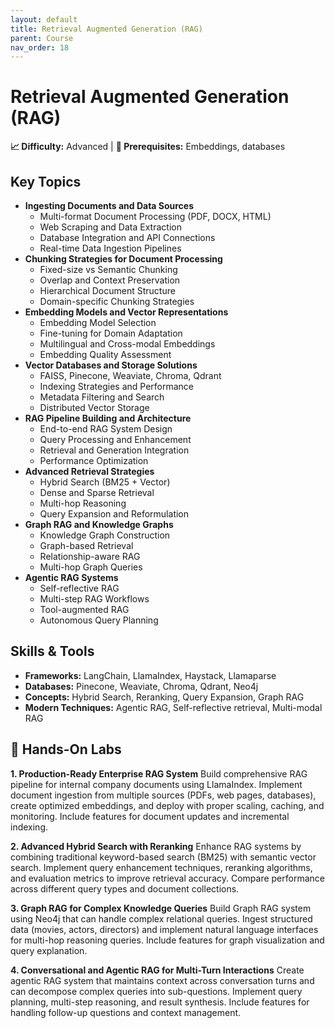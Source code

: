 ```yaml
---
layout: default
title: Retrieval Augmented Generation (RAG)
parent: Course
nav_order: 18
---
```


# Retrieval Augmented Generation (RAG)

**📈 Difficulty:** Advanced | **🎯 Prerequisites:** Embeddings, databases

## Key Topics
- **Ingesting Documents and Data Sources**
  - Multi-format Document Processing (PDF, DOCX, HTML)
  - Web Scraping and Data Extraction
  - Database Integration and API Connections
  - Real-time Data Ingestion Pipelines
- **Chunking Strategies for Document Processing**
  - Fixed-size vs Semantic Chunking
  - Overlap and Context Preservation
  - Hierarchical Document Structure
  - Domain-specific Chunking Strategies
- **Embedding Models and Vector Representations**
  - Embedding Model Selection
  - Fine-tuning for Domain Adaptation
  - Multilingual and Cross-modal Embeddings
  - Embedding Quality Assessment
- **Vector Databases and Storage Solutions**
  - FAISS, Pinecone, Weaviate, Chroma, Qdrant
  - Indexing Strategies and Performance
  - Metadata Filtering and Search
  - Distributed Vector Storage
- **RAG Pipeline Building and Architecture**
  - End-to-end RAG System Design
  - Query Processing and Enhancement
  - Retrieval and Generation Integration
  - Performance Optimization
- **Advanced Retrieval Strategies**
  - Hybrid Search (BM25 + Vector)
  - Dense and Sparse Retrieval
  - Multi-hop Reasoning
  - Query Expansion and Reformulation
- **Graph RAG and Knowledge Graphs**
  - Knowledge Graph Construction
  - Graph-based Retrieval
  - Relationship-aware RAG
  - Multi-hop Graph Queries
- **Agentic RAG Systems**
  - Self-reflective RAG
  - Multi-step RAG Workflows
  - Tool-augmented RAG
  - Autonomous Query Planning

## Skills & Tools
- **Frameworks:** LangChain, LlamaIndex, Haystack, Llamaparse
- **Databases:** Pinecone, Weaviate, Chroma, Qdrant, Neo4j
- **Concepts:** Hybrid Search, Reranking, Query Expansion, Graph RAG
- **Modern Techniques:** Agentic RAG, Self-reflective retrieval, Multi-modal RAG

## 🔬 Hands-On Labs

**1. Production-Ready Enterprise RAG System**
Build comprehensive RAG pipeline for internal company documents using LlamaIndex. Implement document ingestion from multiple sources (PDFs, web pages, databases), create optimized embeddings, and deploy with proper scaling, caching, and monitoring. Include features for document updates and incremental indexing.

**2. Advanced Hybrid Search with Reranking**
Enhance RAG systems by combining traditional keyword-based search (BM25) with semantic vector search. Implement query enhancement techniques, reranking algorithms, and evaluation metrics to improve retrieval accuracy. Compare performance across different query types and document collections.

**3. Graph RAG for Complex Knowledge Queries**
Build Graph RAG system using Neo4j that can handle complex relational queries. Ingest structured data (movies, actors, directors) and implement natural language interfaces for multi-hop reasoning queries. Include features for graph visualization and query explanation.

**4. Conversational and Agentic RAG for Multi-Turn Interactions**
Create agentic RAG system that maintains context across conversation turns and can decompose complex queries into sub-questions. Implement query planning, multi-step reasoning, and result synthesis. Include features for handling follow-up questions and context management. 